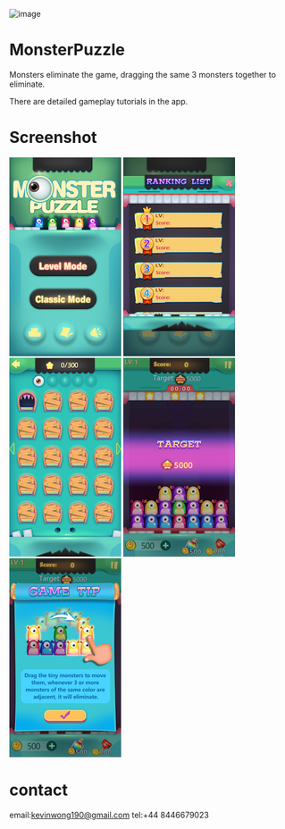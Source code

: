 
![image]()
# MonsterPuzzle

Monsters eliminate the game, dragging the same 3 monsters together to eliminate.

There are detailed gameplay tutorials in the app.

# Screenshot

![image](https://github.com/ttvkenvin/MonsterPuzzle/blob/master/1.png)
![image](https://github.com/ttvkenvin/MonsterPuzzle/blob/master/2.png)
![image](https://github.com/ttvkenvin/MonsterPuzzle/blob/master/3.png)
![image](https://github.com/ttvkenvin/MonsterPuzzle/blob/master/4.png)
![image](https://github.com/ttvkenvin/MonsterPuzzle/blob/master/5.png)

# contact
email:kevinwong190@gmail.com
tel:+44 8446679023
